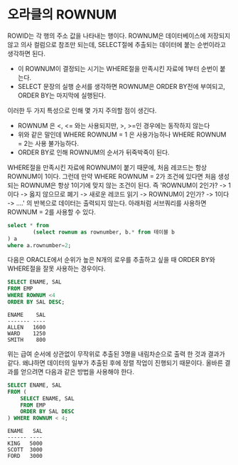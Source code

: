 # 오라클의 ROWNUM

ROWID는 각 행의 주소 값을 나타내는 행이다. ROWNUM은 데이터베이스에 저장되지 않고 의사 컬럼으로 참조만 되는데, SELECT절에 추출되는 데이터에 붙는 순번이라고 생각하면 된다. 
* 이 ROWNUM이 결정되는 시기는 WHERE절을 만족시킨 자료에 1부터 순번이 붙는다. 
* SELECT 문장의 실행 순서를 생각하면 ROWNUM은 ORDER BY전에 부여되고, ORDER BY는 마지막에 실행된다.

이러한 두 가지 특성으로 인해 몇 가지 주의할 점이 생긴다.
* ROWNUM 은 <, <= 와는 사용되지만, >, >=인 경우에는 동작하지 않는다
* 위와 같은 말인데 WHERE ROWNUM = 1 은 사용가능하나 WHERE ROWNUM = 2는 사용 불가능하다. 
* ORDER BY로 인해 ROWNUM의 순서가 뒤죽박죽이 된다. 

WHERE절을 만족시킨 자료에 ROWNUM이 붙기 때문에, 처음 레코드는 항상 ROWNUM이 1이다. 그런데 만약 WHERE ROWNUM = 2가 조건에 있다면 처음 생성되는 ROWNUM은 항상 1이기에 맞지 않는 조건이 된다. 즉 'ROWNUM이 2인가? -> 1이다 -> 옳지 않으므로 폐기 -> 새로운 레코드 읽기 -> ROWNUM이 2인가? -> 1이다 -> ....' 의 반복으로 데이터는 출력되지 않는다. 아래처럼 서브쿼리를 사용하면 ROWNUM = 2를 사용할 수 있다.

```sql
select * from
        (select rownum as rownumber, b.* from 테이블 b
) a
where a.rownumber=2;
```

다음은 ORACLE에서 순위가 높은 N개의 로우를 추출하고 싶을 때 ORDER BY와 WHERE절을 잘못 사용하는 경우이다.

```sql
SELECT ENAME, SAL
FROM EMP
WHERE ROWNUM <4
ORDER BY SAL DESC;
```
```
ENAME    SAL
------- ----
ALLEN   1600
WARD    1250
SMITH    800
```
위는 급여 순서에 상관없이 무작위로 추출된 3명을 내림차순으로 출력 한 것과 결과가 같다. 왜냐하면 데이터의 일부가 추출된 후에 정렬 작업이 진행되기 때문이다. 올바른 결과를 얻으려면 다음과 같은 방법을 사용해야 한다. 
```sql
SELECT ENAME, SAL
FROM (
    SELECT ENAME, SAL
    FROM EMP
    ORDER BY SAL DESC
) WHERE ROWNUM < 4;
```
```
ENAME   SAL
------ ----
KING   5000
SCOTT  3000
FORD   3000
```

